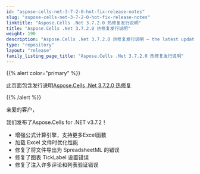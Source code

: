 ```yaml
---
id: "aspose-cells-net-3-7-2-0-hot-fix-release-notes"
slug: "aspose-cells-net-3-7-2-0-hot-fix-release-notes"
linktitle: "Aspose.Cells .Net 3.7.2.0 热修复发行说明"
title: "Aspose.Cells .Net 3.7.2.0 热修复发行说明"
weight: 190
description: "Aspose.Cells .Net 3.7.2.0 热修复发行说明 – the latest updates and fixes."
type: "repository"
layout: "release"
family_listing_page_title: "Aspose.Cells .Net 3.7.2.0 热修复发行说明"
---
```

{{% alert color="primary" %}} 

此页面包含发行说明[Aspose.Cells .Net 3.7.2.0 热修复](https://releases.aspose.com/cells/net/new-releases/aspose.cells-.net-3.7.2.0-hot-fix/)

{{% /alert %}} 

亲爱的客户，

我们发布了Aspose.Cells for .NET v3.7.2！

- 增强公式计算引擎，支持更多Excel函数
- 加载 Excel 文件时优化性能
- 修复了将文件导出为 SpreadsheetML 的错误
- 修复了图表 TickLabel 设置错误
- 修复了注入许多评论和列表验证错误
